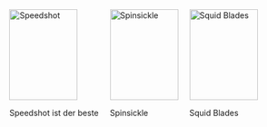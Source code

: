 <!DOCTYPE html>
<html lang="de">
<head>
  <meta charset="UTF-8">
  <title>Bilder mit Beschreibung</title>
  <style>
    .container {
      display: flex;
      gap: 20px;
      justify-content: center;
    }

    .bild-box {
      width: 120px; 
      text-align: center;
    }

    .bild-box img {
      width: 120px;
      height: 160px;
    }
  </style>
</head>
<body>

<div class="container">
  <div class="bild-box">
    <img src="https://images.mobi.gg/uploads/2025/03/speedshot-moco-gear.webp" alt="Speedshot">
    <p>Speedshot ist der beste</p>
  </div>

  <div class="bild-box">
    <img src="https://images.mobi.gg/uploads/2025/03/spinsickle-moco-gear.webp" alt="Spinsickle">
    <p>Spinsickle</p>
  </div>

  <div class="bild-box">
    <img src="https://images.mobi.gg/uploads/2025/03/squid-blades-moco-gear.webp" alt="Squid Blades">
    <p>Squid Blades</p>
  </div>
</div>

</body>
</html>

